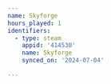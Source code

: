```yaml
---
name: Skyforge
hours_played: 1
identifiers:
  - type: steam
    appid: '414530'
    name: Skyforge
    synced_on: '2024-07-04'

---
```

